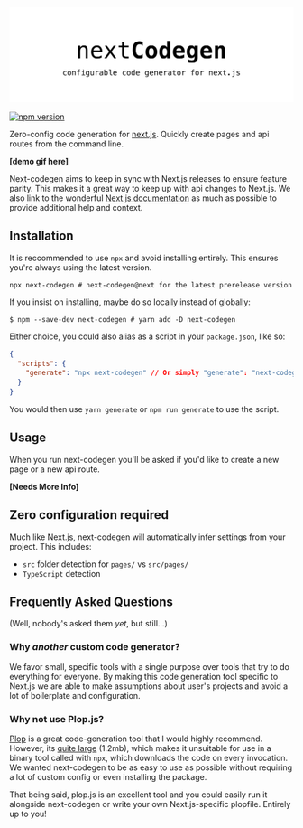 ![next-codegen](./banner.png)

[![npm version](https://badge.fury.io/js/next-codegen.svg)](https://badge.fury.io/js/next-codegen)

Zero-config code generation for [next.js](https://nextjs.org). Quickly create pages and api routes from the command line.

**[demo gif here]**

Next-codegen aims to keep in sync with Next.js releases to ensure feature parity. This makes it a great way to keep up with api changes to Next.js. We also link to the wonderful [Next.js documentation](https://nextjs.org/docs/) as much as possible to provide additional help and context.

## Installation

It is reccommended to use `npx` and avoid installing entirely. This ensures you're always using the latest version.

```shell
npx next-codegen # next-codegen@next for the latest prerelease version
```

If you insist on installing, maybe do so locally instead of globally:

```shell
$ npm --save-dev next-codegen # yarn add -D next-codegen
```

Either choice, you could also alias as a script in your `package.json`, like so:

```json
{
  "scripts": {
    "generate": "npx next-codegen" // Or simply "generate": "next-codegen" if installed.
  }
}
```

You would then use `yarn generate` or `npm run generate` to use the script.

## Usage

When you run next-codegen you'll be asked if you'd like to create a new page or a new api route.

**[Needs More Info]**

## Zero configuration required

Much like Next.js, next-codegen will automatically infer settings from your project. This includes:

- `src` folder detection for `pages/` vs `src/pages/`
- `TypeScript` detection

## Frequently Asked Questions

(Well, nobody's asked them _yet_, but still...)

### Why _another_ custom code generator?

We favor small, specific tools with a single purpose over tools that try to do everything for everyone. By making this code generation tool specific to Next.js we are able to make assumptions about user's projects and avoid a lot of boilerplate and configuration.

### Why not use Plop.js?

[Plop](https://plopjs.com/) is a great code-generation tool that I would highly recommend. However, its [quite large](https://bundlephobia.com/result?p=plop@2.6.0) (1.2mb), which makes it unsuitable for use in a binary tool called with `npx`, which downloads the code on every invocation. We wanted next-codegen to be as easy to use as possible without requiring a lot of custom config or even installing the package.

That being said, plop.js is an excellent tool and you could easily run it alongside next-codegen or write your own Next.js-specific plopfile. Entirely up to you!

